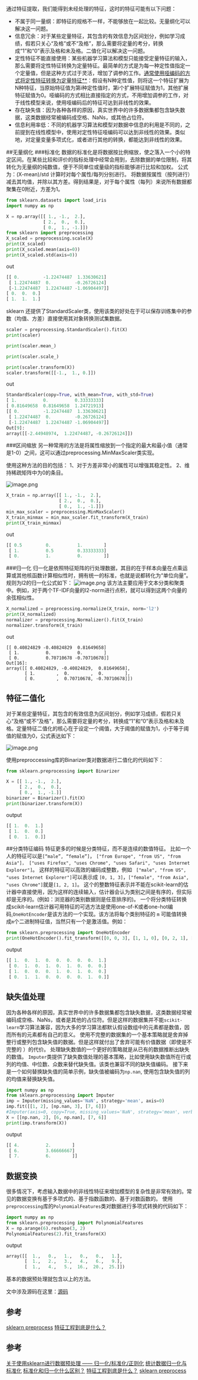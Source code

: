 通过特征提取，我们能得到未经处理的特征，这时的特征可能有以下问题：
* 不属于同一量纲：即特征的规格不一样，不能够放在一起比较。无量纲化可以解决这一问题。
* 信息冗余：对于某些定量特征，其包含的有效信息为区间划分，例如学习成绩，假若只关心“及格”或不“及格”，那么需要将定量的考分，转换成“1”和“0”表示及格和未及格。二值化可以解决这一问题。
* 定性特征不能直接使用：某些机器学习算法和模型只能接受定量特征的输入，那么需要将定性特征转换为定量特征。最简单的方式是为每一种定性值指定一个定量值，但是这种方式过于灵活，增加了调参的工作。[通常使用哑编码的方式将定性特征转换为定量特征**](https://link.zhihu.com/?target=http%3A//www.ats.ucla.edu/stat/mult_pkg/faq/general/dummy.htm)：假设有N种定性值，则将这一个特征扩展为N种特征，当原始特征值为第i种定性值时，第i个扩展特征赋值为1，其他扩展特征赋值为0。哑编码的方式相比直接指定的方式，不用增加调参的工作，对于线性模型来说，使用哑编码后的特征可达到非线性的效果。
* 存在缺失值：因为各种各样的原因，真实世界中的许多数据集都包含缺失数据，这类数据经常被编码成空格、NaNs，或其他占位符。
* 信息利用率低：不同的机器学习算法和模型对数据中信息的利用是不同的，之前提到在线性模型中，使用对定性特征哑编码可以达到非线性的效果。类似地，对定量变量多项式化，或者进行其他的转换，都能达到非线性的效果。

##无量纲化
###标准化
数据的标准化是将数据按比例缩放，使之落入一个小的特定区间。在某些比较和评价的指标处理中经常会用到，去除数据的单位限制，将其转化为无量纲的纯数值，便于不同单位或量级的指标能够进行比较和加权。
公式为：(X-mean)/std  计算时对每个属性/每列分别进行。
将数据按属性（按列进行）减去其均值，并除以其方差。得到结果是，对于每个属性（每列）来说所有数据都聚集在0附近，方差为1。
```python
from sklearn.datasets import load_iris
import numpy as np

X = np.array([[ 1., -1.,  2.],
              [ 2.,  0.,  0.],
              [ 0.,  1., -1.]])
from sklearn import preprocessing
X_scaled = preprocessing.scale(X)
print(X_scaled)
print(X_scaled.mean(axis=0))
print(X_scaled.std(axis=0))
```
out
```python
[[ 0.         -1.22474487  1.33630621]
 [ 1.22474487  0.         -0.26726124]
 [-1.22474487  1.22474487 -1.06904497]]
[ 0.  0.  0.]
[ 1.  1.  1.]
```
sklearn 还提供了StandardScaler类，使用该类的好处在于可以保存训练集中的参数（均值、方差）直接使用其对象转换测试集数据。
```python
scaler = preprocessing.StandardScaler().fit(X)
print(scaler)

print(scaler.mean_)                                     

print(scaler.scale_)                                     

print(scaler.transform(X))
scaler.transform([[-1.,  1., 0.]])
```
out
```python
StandardScaler(copy=True, with_mean=True, with_std=True)
[ 1.          0.          0.33333333]
[ 0.81649658  0.81649658  1.24721913]
[[ 0.         -1.22474487  1.33630621]
 [ 1.22474487  0.         -0.26726124]
 [-1.22474487  1.22474487 -1.06904497]]
Out[9]:
array([[-2.44948974,  1.22474487, -0.26726124]]) 
```
###区间缩放
另一种常用的方法是将属性缩放到一个指定的最大和最小值（通常是1-0）之间，这可以通过preprocessing.MinMaxScaler类实现。

使用这种方法的目的包括：
1、对于方差非常小的属性可以增强其稳定性。
2、维持稀疏矩阵中为0的条目。

![image.png](http://upload-images.jianshu.io/upload_images/1212395-5f0c4fa62828d2f8.png?imageMogr2/auto-orient/strip%7CimageView2/2/w/1240)
```python
X_train = np.array([[ 1., -1.,  2.],
                    [ 2.,  0.,  0.],
                    [ 0.,  1., -1.]])
min_max_scaler = preprocessing.MinMaxScaler()
X_train_minmax = min_max_scaler.fit_transform(X_train)
print(X_train_minmax) 
```
out
```python
[[ 0.5         0.          1.        ]
 [ 1.          0.5         0.33333333]
 [ 0.          1.          0.        ]]
```
###归一化
归一化是依照特征矩阵的行处理数据，其目的在于样本向量在点乘运算或其他核函数计算相似性时，拥有统一的标准，也就是说都转化为“单位向量”。规则为l2的归一化公式如下：
![image.png](http://upload-images.jianshu.io/upload_images/1212395-1b7b9387040e5ba4.png?imageMogr2/auto-orient/strip%7CimageView2/2/w/1240)
该方法主要应用于文本分类和聚类中。例如，对于两个TF-IDF向量的l2-norm进行点积，就可以得到这两个向量的余弦相似性。
```python
X_normalized = preprocessing.normalize(X_train, norm='l2')
print(X_normalized)
normalizer = preprocessing.Normalizer().fit(X_train)
normalizer.transform(X_train)
```
out
```
[[ 0.40824829 -0.40824829  0.81649658]
 [ 1.          0.          0.        ]
 [ 0.          0.70710678 -0.70710678]]
Out[16]:
array([[ 0.40824829, -0.40824829,  0.81649658],
       [ 1.        ,  0.        ,  0.        ],
       [ 0.        ,  0.70710678, -0.70710678]])
```

## 特征二值化

对于某些定量特征，其包含的有效信息为区间划分，例如学习成绩，假若只关心“及格”或不“及格”，那么需要将定量的考分，转换成“1”和“0”表示及格和未及格。定量特征二值化的核心在于设定一个阈值，大于阈值的赋值为1，小于等于阈值的赋值为0，公式表达如下：

![image.png](http://upload-images.jianshu.io/upload_images/1212395-ca741eace1e22c8e.png?imageMogr2/auto-orient/strip%7CimageView2/2/w/1240)

使用preproccessing库的Binarizer类对数据进行二值化的代码如下：
```python
from sklearn.preprocessing import Binarizer

X = [[ 1., -1.,  2.],
     [ 2.,  0.,  0.],
     [ 0.,  1., -1.]]
binarizer = Binarizer().fit(X)
print(binarizer.transform(X))
```
output
```python
[[ 1.  0.  1.]
 [ 1.  0.  0.]
 [ 0.  1.  0.]]
```
##分类特征编码
特征更多的时候是分类特征，而不是连续的数值特征。 比如一个人的特征可以是``[“male”, “female”]``， ``["from Europe", "from US", "from Asia"]， ["uses Firefox", "uses Chrome", "uses Safari", "uses Internet Explorer"]``。 这样的特征可以高效的编码成整数，例如  `` ["male", "from US", "uses Internet Explorer"]``可以表示成 ``[0, 1, 3]``，``["female", "from Asia", "uses Chrome"]``就是``[1, 2, 1]``。
这个的整数特征表示并不能在scikit-learn的估计器中直接使用，因为这样的连续输入，估计器会认为类别之间是有序的，但实际却是无序的。(例如：浏览器的类别数据则是任意排序的)。
一个将分类特征转换成scikit-learn估计器可用特征的可选方法是使用one-of-K或者one-hot编码,`OneHotEncoder`是该方法的一个实现。该方法将每个类别特征的 `m` 可能值转换成`m`个二进制特征值，当然只有一个是激活值。例如：
```python
from sklearn.preprocessing import OneHotEncoder
print(OneHotEncoder().fit_transform([[0, 0, 3], [1, 1, 0], [0, 2, 1], [1, 0, 2]]).toarray())
```
output
```python
[[ 1.  0.  1.  0.  0.  0.  0.  0.  1.]
 [ 0.  1.  0.  1.  0.  1.  0.  0.  0.]
 [ 1.  0.  0.  0.  1.  0.  1.  0.  0.]
 [ 0.  1.  1.  0.  0.  0.  0.  1.  0.]]
```
 ## 缺失值处理
因为各种各样的原因，真实世界中的许多数据集都包含缺失数据，这类数据经常被编码成空格、NaNs，或者是其他的占位符。但是这样的数据集并不能`scikit-learn`学习算法兼容，因为大多的学习算法都默认假设数组中的元素都是数值，因而所有的元素都有自己的意义。 使用不完整的数据集的一个基本策略就是舍弃掉整行或整列包含缺失值的数据。但是这样就付出了舍弃可能有价值数据（即使是不完整的 ）的代价。 处理缺失数值的一个更好的策略就是从已有的数据推断出缺失的数值。
`Imputer`类提供了缺失数值处理的基本策略，比如使用缺失数值所在行或列的均值、中位数、众数来替代缺失值。该类也兼容不同的缺失值编码。
接下来是一个如何替换缺失值的简单示例，缺失值被编码为`np.nan`, 使用包含缺失值的列的均值来替换缺失值。
```python
import numpy as np
from sklearn.preprocessing import Imputer
imp = Imputer(missing_values='NaN', strategy='mean', axis=0)
imp.fit([[1, 2], [np.nan, 3], [7, 6]])
#Imputer(axis=0, copy=True, missing_values='NaN', strategy='mean', verbose=0)
X = [[np.nan, 2], [6, np.nan], [7, 6]]
print(imp.transform(X))
```
output
```python
[[ 4.          2.        ]
 [ 6.          3.66666667]
 [ 7.          6.        ]]
```
## 数据变换
很多情况下，考虑输入数据中的非线性特征来增加模型的复杂性是非常有效的。常见的数据变换有基于多项式的、基于指数函数的、基于对数函数的。
使用`preproccessing`库的`PolynomialFeatures`类对数据进行多项式转换的代码如下：
```python
import numpy as np
from sklearn.preprocessing import PolynomialFeatures
X = np.arange(6).reshape(3, 2)
PolynomialFeatures(2).fit_transform(X)
```
output
```python
array([[  1.,   0.,   1.,   0.,   0.,   1.],
       [  1.,   2.,   3.,   4.,   6.,   9.],
       [  1.,   4.,   5.,  16.,  20.,  25.]])
```
基本的数据预处理就包含以上的方法。

文中涉及源码在这里：[源码](https://github.com/jacksu/machine-learning/blob/master/src/ml/preprocess.ipynb)
## 参考
[sklearn preprocess](http://sklearn.lzjqsdd.com/modules/preprocessing.html)
[特征工程到底是什么？](https://www.zhihu.com/question/29316149)
## 参考
[关于使用sklearn进行数据预处理 —— 归一化/标准化/正则化](http://www.cnblogs.com/chaosimple/p/4153167.html)
[统计数据归一化与标准化](http://blog.csdn.net/mpbchina/article/details/7573519)
[标准化和归一化什么区别？](https://www.zhihu.com/question/20467170)
[特征工程到底是什么？](https://www.zhihu.com/question/29316149)
[sklearn preprocess](http://sklearn.lzjqsdd.com/modules/preprocessing.html)
